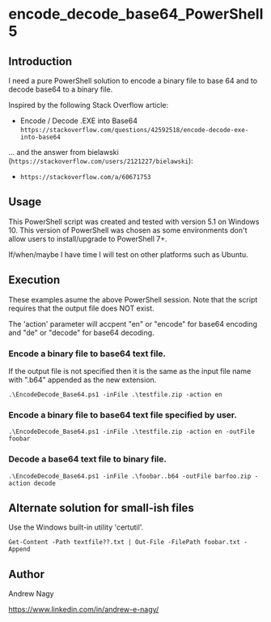 # encode_decode_base64_PowerShell5

## Introduction

I need a pure PowerShell solution to encode a binary file to base 64 and to decode base64 to a binary file.

Inspired by the following Stack Overflow article:

* Encode / Decode .EXE into Base64
  `https://stackoverflow.com/questions/42592518/encode-decode-exe-into-base64`

... and the answer from bielawski (`https://stackoverflow.com/users/2121227/bielawski`):

* `https://stackoverflow.com/a/60671753`


## Usage

This PowerShell script was created and tested with version 5.1 on Windows 10. This version of PowerShell was chosen as some environments don't allow users to install/upgrade to PowerShell 7+.

If/when/maybe I have time I will test on other platforms such as Ubuntu.

## Execution

These examples asume the above PowerShell session. Note that the script requires that the output file does NOT exist.

The 'action' parameter will accpent "en" or "encode" for base64 encoding and "de" or "decode" for base64 decoding.

### Encode a binary file to base64 text file.

If the output file is not specified then it is the same as the input file name with ".b64" appended as the new extension.

`.\EncodeDecode_Base64.ps1 -inFile .\testfile.zip -action en`

### Encode a binary file to base64 text file specified by user.

`.\EncodeDecode_Base64.ps1 -inFile .\testfile.zip -action en -outFile foobar`

### Decode a base64 text file to binary file.

`.\EncodeDecode_Base64.ps1 -inFile .\foobar..b64 -outFile barfoo.zip -action decode`


## Alternate solution for small-ish files

Use the Windows built-in utility 'certutil'.

`Get-Content -Path textfile??.txt | Out-File -FilePath foobar.txt -Append`

## Author

Andrew Nagy

https://www.linkedin.com/in/andrew-e-nagy/
